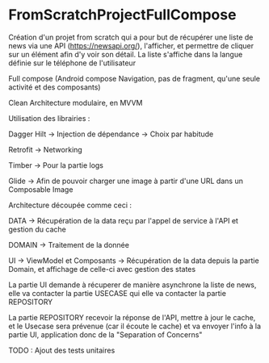 # FromScratchProjectFullCompose

Création d'un projet from scratch qui a pour but de récupérer une liste de news via une API (https://newsapi.org/), l'afficher, et permettre de cliquer sur un élément afin d'y voir son détail. La liste s'affiche dans la langue définie sur le téléphone de l'utilisateur

Full compose (Android compose Navigation, pas de fragment, qu'une seule activité et des composants)

Clean Architecture modulaire, en MVVM 

Utilisation des librairies :

Dagger Hilt -> Injection de dépendance -> Choix par habitude

Retrofit -> Networking

Timber -> Pour la partie logs

Glide -> Afin de pouvoir charger une image à partir d'une URL dans un Composable Image

Architecture découpée comme ceci :

DATA -> Récupération de la data reçu par l'appel de service à l'API et gestion du cache

DOMAIN -> Traitement de la donnée

UI -> ViewModel et Composants -> Récupération de la data depuis la partie Domain, et affichage de celle-ci avec gestion des states


La partie UI demande à récuperer de manière asynchrone la liste de news, elle va contacter la partie USECASE qui elle va contacter la partie REPOSITORY

La partie REPOSITORY recevoir la réponse de l'API, mettre à jour le cache, et le Usecase sera prévenue (car il écoute le cache) et va envoyer l'info à la partie UI, application donc de la "Separation of Concerns"


TODO : Ajout des tests unitaires
